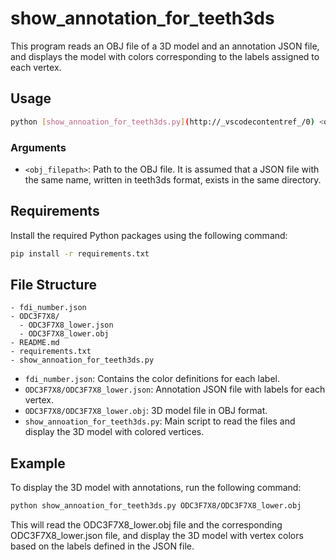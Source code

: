 # show_annotation_for_teeth3ds

This program reads an OBJ file of a 3D model and an annotation JSON file, and displays the model with colors corresponding to the labels assigned to each vertex.

## Usage

```sh
python [show_annoation_for_teeth3ds.py](http://_vscodecontentref_/0) <obj_filepath>
```

### Arguments
- `<obj_filepath>`: Path to the OBJ file. It is assumed that a JSON file with the same name, written in teeth3ds format, exists in the same directory.

## Requirements
Install the required Python packages using the following command:

```sh
pip install -r requirements.txt
```

## File Structure
```
- fdi_number.json
- ODC3F7X8/
  - ODC3F7X8_lower.json
  - ODC3F7X8_lower.obj
- README.md
- requirements.txt
- show_annoation_for_teeth3ds.py
```

- `fdi_number.json`: Contains the color definitions for each label.
- `ODC3F7X8/ODC3F7X8_lower.json`: Annotation JSON file with labels for each vertex.
- `ODC3F7X8/ODC3F7X8_lower.obj`: 3D model file in OBJ format.
- `show_annoation_for_teeth3ds.py`: Main script to read the files and display the 3D model with colored vertices.

## Example
To display the 3D model with annotations, run the following command:

```sh
python show_annoation_for_teeth3ds.py ODC3F7X8/ODC3F7X8_lower.obj
```

This will read the ODC3F7X8_lower.obj file and the corresponding ODC3F7X8_lower.json file, and display the 3D model with vertex colors based on the labels defined in the JSON file.
